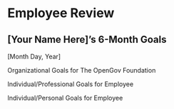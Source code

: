 # Employee Review

## [Your Name Here]’s 6-Month Goals
[Month Day, Year]

Organizational Goals for The OpenGov Foundation



Individual/Professional Goals for Employee



Individual/Personal Goals for Employee


